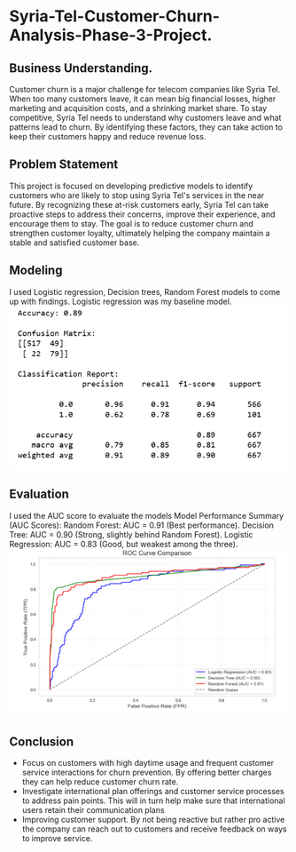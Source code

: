 # Syria-Tel-Customer-Churn-Analysis-Phase-3-Project.
## Business Understanding.
Customer churn is a major challenge for telecom companies like Syria Tel. When too many customers leave, it can mean big financial losses, higher marketing and acquisition costs, and a shrinking market share. To stay competitive, Syria Tel needs to understand why customers leave and what patterns lead to churn. By identifying these factors, they can take action to keep their customers happy and reduce revenue loss.
## Problem Statement
This project is focused on developing predictive models to identify customers who are likely to stop using Syria Tel's services in the near future. By recognizing these at-risk customers early, Syria Tel can take proactive steps to address their concerns, improve their experience, and encourage them to stay. The goal is to reduce customer churn and strengthen customer loyalty, ultimately helping the company maintain a stable and satisfied customer base.
## Modeling
I used Logistic regression, Decision trees, Random Forest models to come up with findings. Logistic regression was my baseline model.
![image alt](https://github.com/StephenMuuo/Syria-Tel-Customer-Churn-Analysis-Phase-3-Project./blob/main/Logistic%20regression%20classification%20report..PNG?raw=true)
## Evaluation
I used the AUC score to evaluate the models
Model Performance Summary (AUC Scores): Random Forest: AUC = 0.91 (Best performance). Decision Tree: AUC = 0.90 (Strong, slightly behind Random Forest). Logistic Regression: AUC = 0.83 (Good, but weakest among the three). 
![image alt](https://github.com/StephenMuuo/Syria-Tel-Customer-Churn-Analysis-Phase-3-Project./blob/main/ROC%20curve.PNG?raw=true)
## Conclusion
- Focus on customers with high daytime usage and frequent customer service interactions for churn prevention. By offering better charges they can help reduce customer churn rate.
- Investigate international plan offerings and customer service processes to address pain points. This will in turn help make sure that international users retain their communication plans
- Improving customer support. By not being reactive but rather pro active the company can reach out to customers and receive feedback on ways to improve service.





